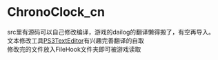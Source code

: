 # ChronoClock_cn

src里有源码可以自己修改编译，游戏的dailog的翻译懒得搬了，有空再导入。  
文本修改工具[PS3TextEditor](https://github.com/Dir-A/PS3TextEditor)有兴趣完善翻译的自取  
修改完的文件放入FileHook文件夹即可被游戏读取  
